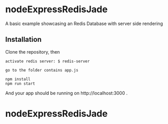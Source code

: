# nodeExpressRedisJade

A basic example showcasing an Redis Database with server side rendering

## Installation

Clone the repository, then

```
activate redis server: $ redis-server

go to the folder contains app.js

npm install
npm run start
```

And your app should be running on http://localhost:3000 . 
# nodeExpressRedisJade
